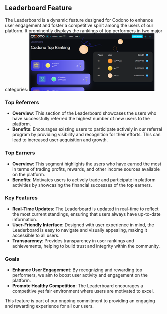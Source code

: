 ## Leaderboard Feature

The Leaderboard is a dynamic feature designed for Codono to enhance user engagement and foster a competitive spirit among the users of our platform. It prominently displays the rankings of top performers in two major categories:
<img src="../assets/crypto_trading_leaderboard.png?raw=true" alt="Crypto Trading Leaderboard" title="Crypto Trading Leaderboard" style="max-width:400px">

### Top Referrers
- **Overview**: This section of the Leaderboard showcases the users who have successfully referred the highest number of new users to the platform.
- **Benefits**: Encourages existing users to participate actively in our referral program by providing visibility and recognition for their efforts. This can lead to increased user acquisition and growth.

### Top Earners
- **Overview**: This segment highlights the users who have earned the most in terms of trading profits, rewards, and other income sources available on the platform.
- **Benefits**: Motivates users to actively trade and participate in platform activities by showcasing the financial successes of the top earners.

### Key Features
- **Real-Time Updates**: The Leaderboard is updated in real-time to reflect the most current standings, ensuring that users always have up-to-date information.
- **User-Friendly Interface**: Designed with user experience in mind, the Leaderboard is easy to navigate and visually appealing, making it accessible to all users.
- **Transparency**: Provides transparency in user rankings and achievements, helping to build trust and integrity within the community.

### Goals
- **Enhance User Engagement**: By recognizing and rewarding top performers, we aim to boost user activity and engagement on the platform.
- **Promote Healthy Competition**: The Leaderboard encourages a competitive yet fair environment where users are motivated to excel.

This feature is part of our ongoing commitment to providing an engaging and rewarding experience for all our users.

